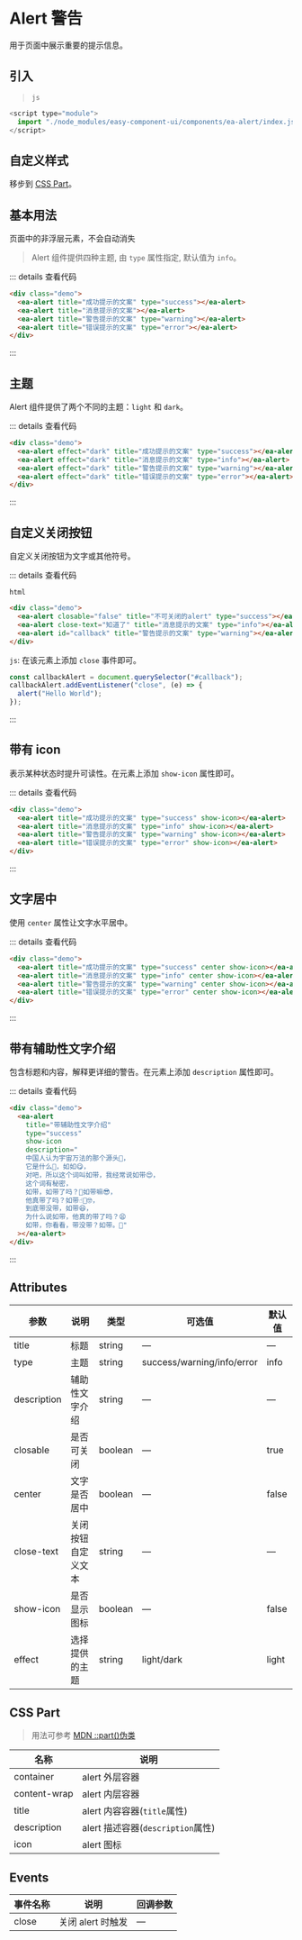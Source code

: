 <script setup>
import { onMounted } from 'vue'

onMounted(() => {
    import('../index.js')
    import('./index.scss')

    document.querySelector('#callback').addEventListener('close', (e) => {
        alert("Hello World");
    })
})
</script>

# Alert 警告

用于页面中展示重要的提示信息。

## 引入

> `js`

```js
<script type="module">
  import "./node_modules/easy-component-ui/components/ea-alert/index.js";
</script>
```

## 自定义样式

移步到 [CSS Part](#css-part)。

## 基本用法

页面中的非浮层元素，不会自动消失

> Alert 组件提供四种主题, 由 `type` 属性指定, 默认值为 `info`。

<div class="demo">
    <ea-alert title="成功提示的文案" type="success"></ea-alert>
    <ea-alert title="消息提示的文案"></ea-alert>
    <ea-alert title="警告提示的文案" type="warning"></ea-alert>
    <ea-alert title="错误提示的文案" type="error"></ea-alert>
</div>

::: details 查看代码

```html
<div class="demo">
  <ea-alert title="成功提示的文案" type="success"></ea-alert>
  <ea-alert title="消息提示的文案"></ea-alert>
  <ea-alert title="警告提示的文案" type="warning"></ea-alert>
  <ea-alert title="错误提示的文案" type="error"></ea-alert>
</div>
```

:::

## 主题

Alert 组件提供了两个不同的主题：`light` 和 `dark`。

<div class="demo">
    <ea-alert effect="dark" title="成功提示的文案" type="success"></ea-alert>
    <ea-alert effect="dark" title="消息提示的文案" type="info"></ea-alert>
    <ea-alert effect="dark" title="警告提示的文案" type="warning"></ea-alert>
    <ea-alert effect="dark" title="错误提示的文案" type="error"></ea-alert>
</div>

::: details 查看代码

```html
<div class="demo">
  <ea-alert effect="dark" title="成功提示的文案" type="success"></ea-alert>
  <ea-alert effect="dark" title="消息提示的文案" type="info"></ea-alert>
  <ea-alert effect="dark" title="警告提示的文案" type="warning"></ea-alert>
  <ea-alert effect="dark" title="错误提示的文案" type="error"></ea-alert>
</div>
```

:::

## 自定义关闭按钮

自定义关闭按钮为文字或其他符号。

<div class="demo">
    <ea-alert closable="false" title="不可关闭的alert" type="success"></ea-alert>
    <ea-alert close-text="知道了" title="消息提示的文案" type="info"></ea-alert>
    <ea-alert id="callback" title="警告提示的文案" type="warning"></ea-alert>
</div>

::: details 查看代码

`html`

```html
<div class="demo">
  <ea-alert closable="false" title="不可关闭的alert" type="success"></ea-alert>
  <ea-alert close-text="知道了" title="消息提示的文案" type="info"></ea-alert>
  <ea-alert id="callback" title="警告提示的文案" type="warning"></ea-alert>
</div>
```

`js`: 在该元素上添加 `close` 事件即可。

```js
const callbackAlert = document.querySelector("#callback");
callbackAlert.addEventListener("close", (e) => {
  alert("Hello World");
});
```

:::

## 带有 icon

表示某种状态时提升可读性。在元素上添加 `show-icon` 属性即可。

<div class="demo">
    <ea-alert title="成功提示的文案" type="success" show-icon></ea-alert>
    <ea-alert title="消息提示的文案" type="info" show-icon></ea-alert>
    <ea-alert title="警告提示的文案" type="warning" show-icon></ea-alert>
    <ea-alert title="错误提示的文案" type="error" show-icon></ea-alert>
</div>

::: details 查看代码

```html
<div class="demo">
  <ea-alert title="成功提示的文案" type="success" show-icon></ea-alert>
  <ea-alert title="消息提示的文案" type="info" show-icon></ea-alert>
  <ea-alert title="警告提示的文案" type="warning" show-icon></ea-alert>
  <ea-alert title="错误提示的文案" type="error" show-icon></ea-alert>
</div>
```

:::

## 文字居中

使用 `center` 属性让文字水平居中。

<div class="demo">
    <ea-alert title="成功提示的文案" type="success" center show-icon></ea-alert>
    <ea-alert title="消息提示的文案" type="info" center show-icon></ea-alert>
    <ea-alert title="警告提示的文案" type="warning" center show-icon></ea-alert>
    <ea-alert title="错误提示的文案" type="error" center show-icon></ea-alert>
</div>

::: details 查看代码

```html
<div class="demo">
  <ea-alert title="成功提示的文案" type="success" center show-icon></ea-alert>
  <ea-alert title="消息提示的文案" type="info" center show-icon></ea-alert>
  <ea-alert title="警告提示的文案" type="warning" center show-icon></ea-alert>
  <ea-alert title="错误提示的文案" type="error" center show-icon></ea-alert>
</div>
```

:::

## 带有辅助性文字介绍

包含标题和内容，解释更详细的警告。在元素上添加 `description` 属性即可。

<div class="demo">
    <ea-alert title="带辅助性文字介绍" type="success" show-icon description="中国人认为宇宙万法的那个源头🤔，
它是什么🧐，如如😋，
对吧，所以这个词叫如带，我经常说如带😍，
这个词有秘密，
如带，如带了吗？🤨如带嘛😎，
他真带了吗？如带☝🏻️🤓，
到底带没带，如带😆，
为什么说如带，他真的带了吗？😫
如带，你看看，带没带？如带。🤗"></ea-alert>
</div>

::: details 查看代码

```html
<div class="demo">
  <ea-alert
    title="带辅助性文字介绍"
    type="success"
    show-icon
    description="
    中国人认为宇宙万法的那个源头🤔，
    它是什么🧐，如如😋，
    对吧，所以这个词叫如带，我经常说如带😍，
    这个词有秘密，
    如带，如带了吗？🤨如带嘛😎，
    他真带了吗？如带☝🏻️🤓，
    到底带没带，如带😆，
    为什么说如带，他真的带了吗？😫
    如带，你看看，带没带？如带。🤗"
  ></ea-alert>
</div>
```

:::

## Attributes

| 参数        | 说明               | 类型    | 可选值                     | 默认值 |
| ----------- | ------------------ | ------- | -------------------------- | ------ |
| title       | 标题               | string  | —                          | —      |
| type        | 主题               | string  | success/warning/info/error | info   |
| description | 辅助性文字介绍     | string  | —                          | —      |
| closable    | 是否可关闭         | boolean | —                          | true   |
| center      | 文字是否居中       | boolean | —                          | false  |
| close-text  | 关闭按钮自定义文本 | string  | —                          | —      |
| show-icon   | 是否显示图标       | boolean | —                          | false  |
| effect      | 选择提供的主题     | string  | light/dark                 | light  |

## CSS Part

> 用法可参考 [MDN ::part()伪类](https://developer.mozilla.org/zh-CN/docs/Web/CSS/::part)

| 名称         | 说明                              |
| ------------ | --------------------------------- |
| container    | alert 外层容器                    |
| content-wrap | alert 内层容器                    |
| title        | alert 内容容器(`title`属性)       |
| description  | alert 描述容器(`description`属性) |
| icon         | alert 图标                        |

## Events

| 事件名称 | 说明              | 回调参数 |
| -------- | ----------------- | -------- |
| close    | 关闭 alert 时触发 | —        |

